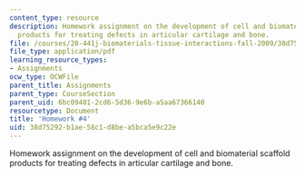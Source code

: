 ```yaml
---
content_type: resource
description: Homework assignment on the development of cell and biomaterial scaffold
  products for treating defects in articular cartilage and bone.
file: /courses/20-441j-biomaterials-tissue-interactions-fall-2009/38d75292b1ae58c1d8bea5bca5e9c22e_MIT20_441JF09_hw4.pdf
file_type: application/pdf
learning_resource_types:
- Assignments
ocw_type: OCWFile
parent_title: Assignments
parent_type: CourseSection
parent_uid: 6bc09401-2cd6-5d36-9e6b-a5aa67366140
resourcetype: Document
title: 'Homework #4'
uid: 38d75292-b1ae-58c1-d8be-a5bca5e9c22e
---
```

Homework assignment on the development of cell and biomaterial scaffold products for treating defects in articular cartilage and bone.


